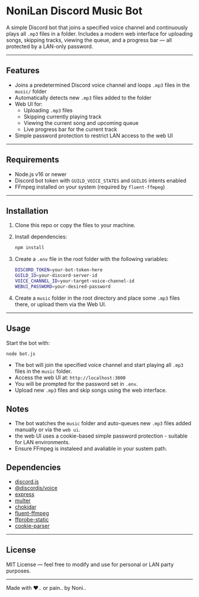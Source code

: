 # NoniLan Discord Music Bot

A simple Discord bot that joins a specified voice channel and continuously plays all `.mp3` files in a folder. Includes a modern web interface for uploading songs, skipping tracks, viewing the queue, and a progress bar — all protected by a LAN-only password.

---

## Features

- Joins a predetermined Discord voice channel and loops `.mp3` files in the `music/` folder
- Automatically detects new `.mp3` files added to the folder
- Web UI for:
  - Uploading `.mp3` files
  - Skipping currently playing track
  - Viewing the current song and upcoming queue
  - Live progress bar for the current track
- Simple password protection to restrict LAN access to the web UI

---

## Requirements

- Node.js v16 or newer
- Discord bot token with `GUILD_VOICE_STATES` and `GUILDS` intents enabled
- FFmpeg installed on your system (required by `fluent-ffmpeg`)

---

## Installation

1. Clone this repo or copy the files to your machine.

2. Install dependencies:

   ```bash
   npm install
   ```
3. Create a `.env` file in the root folder with the following variables:
  
   ```bash
   DISCORD_TOKEN=your-bot-token-here
   GUILD_ID=your-discord-server-id
   VOICE_CHANNEL_ID=your-target-voice-channel-id
   WEBUI_PASSWORD=your-desired-password
   ```
4. Create a `music` folder in the root directory and place some `.mp3` files there, or upload them via the Web UI.

---

## Usage

Start the bot with:

   ```bash
   node bot.js
   ```
- The bot will join the specified voice channel and start playing all `.mp3` files in the `music` folder.
- Access the web UI at: `http://localhost:3000`
- You will be prompted for the password set in `.env`.
- Upload new `.mp3` files and skip songs using the web interface.

## Notes
- The bot watches the `music` folder and auto-queues new `.mp3` files added manually or via the `web ui`.
- the web UI uses a cookie-based simple password protection - suitable for LAN environments.
- Ensure FFmpeg is instaleed and avaliable in your sustem path.

## Dependencies

- [discord.js](https://discord.js.org/)  
- [@discordjs/voice](https://discord.js.org/#/docs/voice/)  
- [express](https://expressjs.com/)  
- [multer](https://github.com/expressjs/multer)  
- [chokidar](https://github.com/paulmillr/chokidar)  
- [fluent-ffmpeg](https://github.com/fluent-ffmpeg/node-fluent-ffmpeg)  
- [ffprobe-static](https://github.com/eugeneware/ffprobe-static)  
- [cookie-parser](https://github.com/expressjs/cookie-parser)  

---

## License

MIT License — feel free to modify and use for personal or LAN party purposes.

---

Made with ❤️.. or pain.. by Noni..






